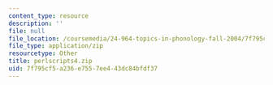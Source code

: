 ```yaml
---
content_type: resource
description: ''
file: null
file_location: /coursemedia/24-964-topics-in-phonology-fall-2004/7f795cf5a236e7557ee443dc84bfdf37_perlscripts4.zip
file_type: application/zip
resourcetype: Other
title: perlscripts4.zip
uid: 7f795cf5-a236-e755-7ee4-43dc84bfdf37
---
```

